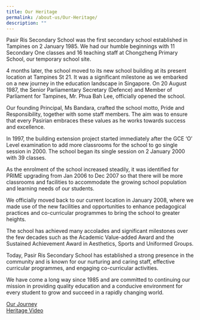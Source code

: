 ```yaml
---
title: Our Heritage
permalink: /about-us/Our-Heritage/
description: ""
---
```

Pasir Ris Secondary School was the first secondary school established in Tampines on 2 January 1985. We had our humble beginnings with 11 Secondary One classes and 16 teaching staff at Chongzheng Primary School, our temporary school site. 

  

4 months later, the school moved to its new school building at its present location at Tampines St 21. It was a significant milestone as we embarked on a new journey in the education landscape in Singapore. On 20 August 1987, the Senior Parliamentary Secretary (Defence) and Member of Parliament for Tampines, Mr. Phua Bah Lee, officially opened the school. 

  

Our founding Principal, Ms Bandara, crafted the school motto, Pride and Responsibility, together with some staff members. The aim was to ensure that every Pasirian embraces these values as he works towards success and excellence. 

  

In 1997, the building extension project started immediately after the GCE ‘O’ Level examination to add more classrooms for the school to go single session in 2000. The school began its single session on 2 January 2000 with 39 classes. 

  

As the enrolment of the school increased steadily, it was identified for PRIME upgrading from Jan 2006 to Dec 2007 so that there will be more classrooms and facilities to accommodate the growing school population and learning needs of our students.

  

We officially moved back to our current location in January 2008, where we made use of the new facilities and opportunities to enhance pedagogical practices and co-curricular programmes to bring the school to greater heights. 

  

The school has achieved many accolades and significant milestones over the few decades such as the Academic Value-added Award and the Sustained Achievement Award in Aesthetics, Sports and Uniformed Groups.

  

Today, Pasir Ris Secondary School has established a strong presence in the community and is known for our nurturing and caring staff, effective curricular programmes, and engaging co-curricular activities.

  

We have come a long way since 1985 and are committed to continuing our mission in providing quality education and a conducive environment for every student to grow and succeed in a rapidly changing world.

[Our Journey](/Our-Journey)<br>
[Heritage Video](/Heritage-Video)